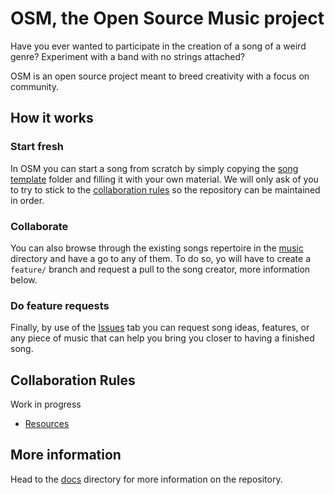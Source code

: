 # OSM, the Open Source Music project

Have you ever wanted to participate in the creation of a song of a weird genre? Experiment with a band with no strings attached?

OSM is an open source project meant to breed creativity with a focus on community.

## How it works

### Start fresh

In OSM you can start a song from scratch by simply copying the [song template](./templates/song/README.md) folder and filling it with your own material. We will only ask of you to try to stick to the [collaboration rules](#collaboration-rules) so the repository can be maintained in order.

### Collaborate

You can also browse through the existing songs repertoire in the [music](music) directory and have a go to any of them. To do so, yo will have to create a `feature/` branch and request a pull to the song creator, more information below.

### Do feature requests

Finally, by use of the [Issues](https://github.com/xwhiteout/open-source-music/issues) tab you can request song ideas, features, or any piece of music that can help you bring you closer to having a finished song.

## Collaboration Rules

Work in progress

- [Resources](resources/README.md)

## More information

Head to the [docs](docs/README.md) directory for more information on the repository.
